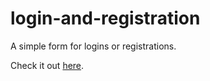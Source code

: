 # login-and-registration

A simple form for logins or registrations.

Check it out [here](https://baibhavjoshi.github.io/login-and-registration/).
